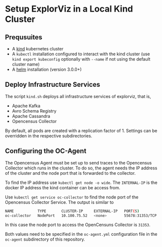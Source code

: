 # Setup ExplorViz in a Local Kind Cluster

## Prequsuites


- A [kind](https://kind.sigs.k8s.io/docs/user/quick-start/) kubernetes cluster
- A `kubectl` installation configured to interact with the kind cluster (use `kind export kubeconfig` optionally with `--name` if not using the default cluster name)
- A [helm](https://helm.sh/) installation (version 3.0.0+)

## Deploy Infrastructure Services

The script `kind.sh` deploys all infrastructure services of explorviz, that is,

- Apache Kafka
- Avro Schema Registry
- Apache Cassandra
- Opencensus Collector

By default, all pods are created with a replication factor of 1. Settings can be overridden in the respective subdirectories.

## Configuring the OC-Agent

The Opencensus Agent must be set up to send traces to the Opencensus Collector which runs in the cluster. To do so, the agent needs the IP address of the cluster and the node port that is forwarded to the collector.

To find the IP address use `kubectl get node -o wide`. The `INTERNAL-IP` is the docker IP address the kind container can be access from.

Use `kubectl get service oc-collector` to find the node port of the Opencensus Collector Service. The output is similar to

```sh
NAME           TYPE       CLUSTER-IP     EXTERNAL-IP   PORT(S)           
oc-collector   NodePort   10.100.75.52   <none>        55678:31353/TCP  
```

In this case the node port to access the OpenCensuns Collector is `31353`.

Both values need to be specified in the `oc-agent.yml` configuration file in the `oc-agent` subdirectory of this repository.

